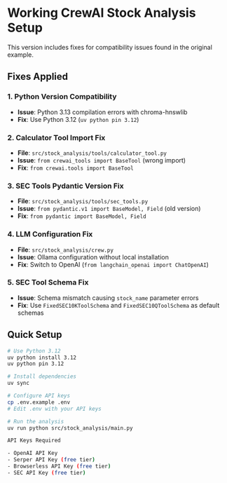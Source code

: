  # Working CrewAI Stock Analysis Setup

  This version includes fixes for compatibility issues found in the original example.

  ## Fixes Applied

  ### 1. Python Version Compatibility
  - **Issue**: Python 3.13 compilation errors with chroma-hnswlib
  - **Fix**: Use Python 3.12 (`uv python pin 3.12`)

  ### 2. Calculator Tool Import Fix
  - **File**: `src/stock_analysis/tools/calculator_tool.py`
  - **Issue**: `from crewai_tools import BaseTool` (wrong import)
  - **Fix**: `from crewai.tools import BaseTool`

  ### 3. SEC Tools Pydantic Version Fix
  - **File**: `src/stock_analysis/tools/sec_tools.py`
  - **Issue**: `from pydantic.v1 import BaseModel, Field` (old version)
  - **Fix**: `from pydantic import BaseModel, Field`

  ### 4. LLM Configuration Fix
  - **File**: `src/stock_analysis/crew.py`
  - **Issue**: Ollama configuration without local installation
  - **Fix**: Switch to OpenAI (`from langchain_openai import ChatOpenAI`)

  ### 5. SEC Tool Schema Fix
  - **Issue**: Schema mismatch causing `stock_name` parameter errors
  - **Fix**: Use `FixedSEC10KToolSchema` and `FixedSEC10QToolSchema` as default schemas

  ## Quick Setup

  ```bash
  # Use Python 3.12
  uv python install 3.12
  uv python pin 3.12

  # Install dependencies
  uv sync

  # Configure API keys
  cp .env.example .env
  # Edit .env with your API keys

  # Run the analysis
  uv run python src/stock_analysis/main.py

  API Keys Required

  - OpenAI API Key
  - Serper API Key (free tier)
  - Browserless API Key (free tier)
  - SEC API Key (free tier)
